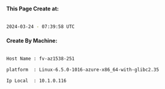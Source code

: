 
   
#### This Page Create at:

```bash

2024-03-24 - 07:39:58 UTC

```

#### Create By Machine:

```bash

Host Name : fv-az1538-251

platform  : Linux-6.5.0-1016-azure-x86_64-with-glibc2.35

Ip Local  : 10.1.0.116

```

